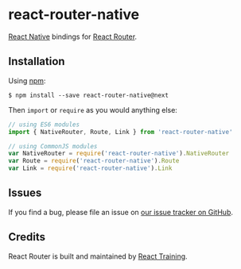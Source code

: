 # react-router-native

[React Native](https://facebook.github.io/react-native/) bindings for [React Router](https://reacttraining.com/react-router).

## Installation

Using [npm](https://www.npmjs.com/):

    $ npm install --save react-router-native@next

Then `import` or `require` as you would anything else:

```js
// using ES6 modules
import { NativeRouter, Route, Link } from 'react-router-native'

// using CommonJS modules
var NativeRouter = require('react-router-native').NativeRouter
var Route = require('react-router-native').Route
var Link = require('react-router-native').Link
```

## Issues

If you find a bug, please file an issue on [our issue tracker on GitHub](https://github.com/ReactTraining/react-router/issues).

## Credits

React Router is built and maintained by [React Training](https://reacttraining.com).
